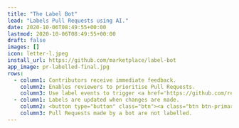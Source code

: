 ```yaml
---
title: "The Label Bot"
lead: "Labels Pull Requests using AI."
date: 2020-10-06T08:49:55+00:00
lastmod: 2020-10-06T08:49:55+00:00
draft: false
images: []
icon: letter-l.jpeg
install_url: https://github.com/marketplace/label-bot
app_image: pr-labelled-final.jpg
rows:
  - column1: Contributors receive immediate feedback.
    column2: Enables reviewers to prioritise Pull Requests.
    column3: Use label events to trigger <a href='https://github.com/review-bots?q=example' target='_blank'>custom automation</a>.
  - column1: Labels are updated when changes are made.
    column2: <button type="button" class="btn"><a class="btn btn-primary btn-md px-4" href='https://github.com/review-bots/label-bot/issues/new' target="_blank" role="button">Raise an Issue</a></button>
    column3: Pull Requests made by a bot are not labelled.
---
```

